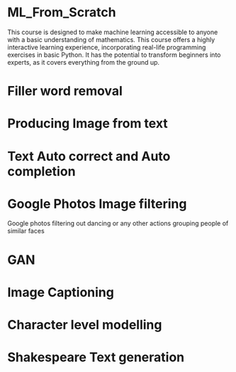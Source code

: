 # ML_From_Scratch
This course is designed to make machine learning accessible to anyone with a basic understanding of mathematics. This course offers a highly interactive learning experience, incorporating real-life programming exercises in basic Python. It has the potential to transform beginners into experts, as it covers everything from the ground up.

# Filler word removal

# Producing Image from text

# Text Auto correct and Auto completion

# Google Photos Image filtering 
Google photos filtering out dancing or any other actions 
grouping people of similar faces






# GAN

# Image Captioning

# Character level modelling

# Shakespeare Text generation
